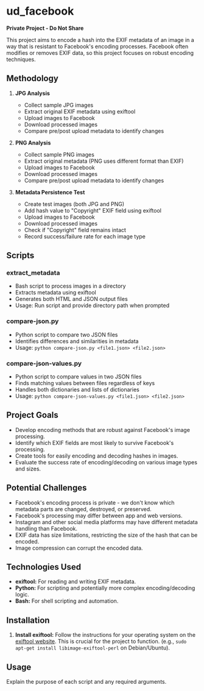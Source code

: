 # ud_facebook

**Private Project - Do Not Share**

This project aims to encode a hash into the EXIF metadata of an image in a way that is resistant to Facebook's encoding processes.  Facebook often modifies or removes EXIF data, so this project focuses on robust encoding techniques.

## Methodology

1. **JPG Analysis**
   - Collect sample JPG images
   - Extract original EXIF metadata using exiftool
   - Upload images to Facebook
   - Download processed images
   - Compare pre/post upload metadata to identify changes

2. **PNG Analysis**
   - Collect sample PNG images
   - Extract original metadata (PNG uses different format than EXIF)
   - Upload images to Facebook
   - Download processed images
   - Compare pre/post upload metadata to identify changes

3. **Metadata Persistence Test**
   - Create test images (both JPG and PNG)
   - Add hash value to "Copyright" EXIF field using exiftool
   - Upload images to Facebook
   - Download processed images
   - Check if "Copyright" field remains intact
   - Record success/failure rate for each image type


## Scripts

### extract_metadata
- Bash script to process images in a directory
- Extracts metadata using exiftool
- Generates both HTML and JSON output files
- Usage: Run script and provide directory path when prompted

### compare-json.py
- Python script to compare two JSON files
- Identifies differences and similarities in metadata
- Usage: `python compare-json.py <file1.json> <file2.json>`

### compare-json-values.py
- Python script to compare values in two JSON files
- Finds matching values between files regardless of keys
- Handles both dictionaries and lists of dictionaries
- Usage: `python compare-json-values.py <file1.json> <file2.json>`



## Project Goals

*   Develop encoding methods that are robust against Facebook's image processing.
*   Identify which EXIF fields are most likely to survive Facebook's processing.
*   Create tools for easily encoding and decoding hashes in images.
*   Evaluate the success rate of encoding/decoding on various image types and sizes.

## Potential Challenges

*   Facebook's encoding process is private - we don't know which metadata parts are changed, destroyed, or preserved.
*   Facebook's processing may differ between app and web versions.
*   Instagram and other social media platforms may have different metadata handling than Facebook.
*   EXIF data has size limitations, restricting the size of the hash that can be encoded.
*   Image compression can corrupt the encoded data.

## Technologies Used

*   **exiftool:** For reading and writing EXIF metadata.
*   **Python:** For scripting and potentially more complex encoding/decoding logic.
*   **Bash:** For shell scripting and automation.


## Installation

1.  **Install exiftool:**  Follow the instructions for your operating system on the [exiftool website](https://exiftool.org/).  This is crucial for the project to function.  (e.g., `sudo apt-get install libimage-exiftool-perl` on Debian/Ubuntu).

## Usage

Explain the purpose of each script and any required arguments.

